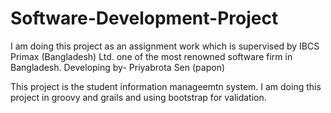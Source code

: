 # Software-Development-Project


I am doing this project as an assignment work which is supervised by IBCS Primax (Bangladesh) Ltd. one of the most renowned software firm in Bangladesh.
Developing by- Priyabrota Sen (papon)

This project is the student information manageemtn system. I am doing this project in groovy and grails and using bootstrap for validation.
